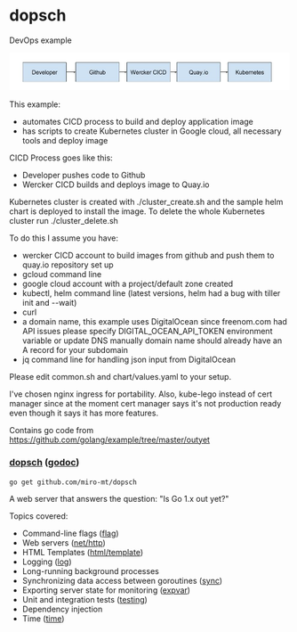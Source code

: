 # dopsch

DevOps example

![dopsch diagram](dopsch.jpg?raw=true "diagram")

This example:
- automates CICD process to build and deploy application image 
- has scripts to create Kubernetes cluster in Google cloud, all necessary tools and deploy image

CICD Process goes like this:
- Developer pushes code to Github
- Wercker CICD builds and deploys image to Quay.io

Kubernetes cluster is created with ./cluster_create.sh and the sample helm chart is deployed to install the image.
To delete the whole Kubernetes cluster run ./cluster_delete.sh

To do this I assume you have:

- wercker CICD account to build images from github and push them to quay.io repository set up
- gcloud command line
- google cloud account with a project/default zone created
- kubectl, helm command line (latest versions, helm had a bug with tiller init and --wait)
- curl
- a domain name, this example uses DigitalOcean since freenom.com had API issues
	please specify DIGITAL_OCEAN_API_TOKEN environment variable or update DNS manually
	domain name should already have an A record for your subdomain
- jq command line for handling json input from DigitalOcean

Please edit common.sh and chart/values.yaml to your setup.

I've chosen nginx ingress for portability. Also, kube-lego instead of cert manager since at the moment
cert manager says it's not production ready even though it says it has more features.

Contains go code from https://github.com/golang/example/tree/master/outyet

### [dopsch](/) ([godoc](//godoc.org/github.com/miro-mt/dopsch))

    go get github.com/miro-mt/dopsch

A web server that answers the question: "Is Go 1.x out yet?"

Topics covered:

* Command-line flags ([flag](//golang.org/pkg/flag/))
* Web servers ([net/http](//golang.org/pkg/net/http/))
* HTML Templates ([html/template](//golang.org/pkg/html/template/))
* Logging ([log](//golang.org/pkg/log/))
* Long-running background processes
* Synchronizing data access between goroutines ([sync](//golang.org/pkg/sync/))
* Exporting server state for monitoring ([expvar](//golang.org/pkg/expvar/))
* Unit and integration tests ([testing](//golang.org/pkg/testing/))
* Dependency injection
* Time ([time](//golang.org/pkg/time/))

